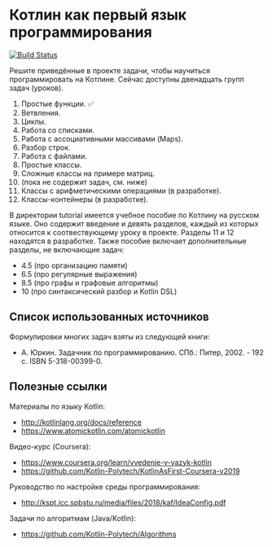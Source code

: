 # Котлин как первый язык программирования
[![Build Status](https://travis-ci.org/DanilKozlov00/KotlinAsFirst-Coursera-v2019.svg?branch=master)](https://travis-ci.org/DanilKozlov00/KotlinAsFirst-Coursera-v2019)

Решите приведённые в проекте задачи, чтобы научиться программировать на Котлине. Сейчас доступны двенадцать групп задач (уроков).

1. Простые функции. ✅
2. Ветвления.
3. Циклы.
4. Работа со списками.
5. Работа с ассоциативными массивами (Maps).
6. Разбор строк.
7. Работа с файлами.
8. Простые классы.
9. Сложные классы на примере матриц.
10. (пока не содержит задач, см. ниже)
11. Классы с арифметическими операциями (в разработке).
12. Классы-контейнеры (в разработке).

В директории tutorial имеется учебное пособие по Котлину на русском языке. 
Оно содержит введение и девять разделов, каждый из которых относится к соотвествующему уроку в проекте. Разделы 11 и 12 находятся в разработке. Также пособие включает дополнительные разделы, не включающие задач:
 
* 4.5 (про организацию памяти)
* 6.5 (про регулярные выражения)
* 8.5 (про графы и графовые алгоритмы)
* 10 (про синтаксический разбор и Kotlin DSL)

## Список использованных источников

Формулировки многих задач взяты из следующей книги:

* А. Юркин. Задачник по программированию. СПб.: Питер, 2002. - 192 с. ISBN 5-318-00399-0.

## Полезные ссылки

Материалы по языку Kotlin:

* http://kotlinlang.org/docs/reference
* https://www.atomickotlin.com/atomickotlin

Видео-курс (Coursera):

* https://www.coursera.org/learn/vvedenie-v-yazyk-kotlin
* https://github.com/Kotlin-Polytech/KotlinAsFirst-Coursera-v2019

Руководство по настройке среды программирования:

* http://kspt.icc.spbstu.ru/media/files/2018/kaf/IdeaConfig.pdf

Задачи по алгоритмам (Java/Kotlin):

* https://github.com/Kotlin-Polytech/Algorithms
